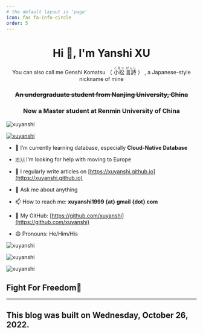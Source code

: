 ```yaml
---
# the default layout is 'page'
icon: fas fa-info-circle
order: 5
---
```

<!-- 

> Add Markdown syntax content to file `_tabs/about.md`{: .filepath } and it will show up on this page.
> {: .prompt-tip }
>
>  -->

<h1 align="center">Hi 👋, I'm Yanshi XU 



</h1>

<p align="center">
You can also call me Genshi Komatsu
（
<ruby>小松<rp>（</rp><rt>こまつ</rt><rp>）</rp></ruby>
<ruby>言詩<rp>（</rp><rt>げんし</rt><rp>）</rp></ruby>
）
, a Japanese-style nickname of mine
</p>

<h3 align="center"><strike>An undergraduate student from Nanjing University, China</strike></h3>
<h3 align="center">Now a Master student at Renmin University of China</h3>

<p>
<img align="center" src="https://komarev.com/ghpvc/?username=xuyanshi&label=Profile%20views&color=0e75b6&style=flat" alt="xuyanshi" />
</p>

<p>
<a href="https://github.com/ryo-ma/github-profile-trophy"><img align="center" src="https://github-profile-trophy.vercel.app/?username=xuyanshi&column=7" alt="xuyanshi" /></a>
</p>

- 🌱 I’m currently learning database, especially **Cloud-Native Database**

- 🇪🇺 I’m looking for help with moving to Europe

- 📝 I regularly write articles on [https://xuyanshi.github.io](https://xuyanshi.github.io)

- 💬 Ask me about anything

- 📫 How to reach me:  **xuyanshi1999 {at} gmail {dot} com**

- 🔭 My GitHub: [https://github.com/xuyanshi](https://github.com/xuyanshi)

- 😄 Pronouns: He/Him/His
<p>
<img align="center" src="https://github-readme-stats-bv79ec4l6-xuyanshi.vercel.app/api?username=xuyanshi&show_icons=true&locale=en" alt="xuyanshi" />
</p>

<p>
<img align="center" src="https://github-readme-stats-bv79ec4l6-xuyanshi.vercel.app/api/top-langs/?username=xuyanshi&show_icons=true&locale=en&layout=compact" alt="xuyanshi" />
</p>

<p>
<img align="center" src="https://github-readme-stats-bv79ec4l6-xuyanshi.vercel.app/api/wakatime?username=xuyanshi&layout=compact" alt="xuyanshi" />
</p>

<!--

[![Readme Card](https://github-readme-stats.vercel.app/api?username=xuyanshi&count_private=true&show_icons=true&theme=buefy)](https://github.com/xuyanshi/github-readme-stats)
[![Top Langs](https://github-readme-stats.vercel.app/api/top-langs/?username=xuyanshi&show_icons=true&layout=compact&theme=buefy)](https://github.com/xuyanshi/github-readme-stats)

Here are some ideas to get you started:
- ⚡ Fun fact: ...

-->


<!--
## [❤️](https://moqixis.github.io)
-->

## Fight For Freedom🗽
---

## This blog was built on Wednesday, October 26, 2022.
